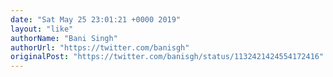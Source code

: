 ```yaml
---
date: "Sat May 25 23:01:21 +0000 2019"
layout: "like"
authorName: "Bani Singh"
authorUrl: "https://twitter.com/banisgh"
originalPost: "https://twitter.com/banisgh/status/1132421424554172416"
---
```

